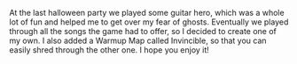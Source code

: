 At the last halloween party we played some guitar hero, which was a whole lot of fun and helped me to get over my fear of ghosts. Eventually we played through all the songs the game had to offer, so I decided to create one of my own. I also added a Warmup Map called Invincible, so that you can easily shred through the other one. I hope you enjoy it!
